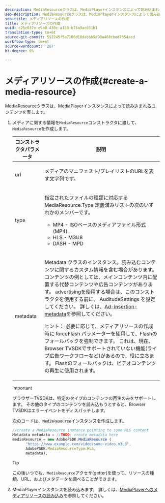 ```yaml
---
description: MediaResourceクラスは、MediaPlayerインスタンスによって読み込まれるコンテンツを表します。
seo-description: MediaResourceクラスは、MediaPlayerインスタンスによって読み込まれるコンテンツを表します。
seo-title: メディアリソースの作成
title: メディアリソースの作成
uuid: c25c037e-e9a0-430c-a150-b75a9ac051b1
translation-type: tm+mt
source-git-commit: 592245f5a7186d18dabbb5a98a468cbed7354aed
workflow-type: tm+mt
source-wordcount: '267'
ht-degree: 0%

---
```



# メディアリソースの作成{#create-a-media-resource}

MediaResourceクラスは、MediaPlayerインスタンスによって読み込まれるコンテンツを表します。

1. メディアに関する情報を`MediaResource`コンストラクタに渡して、`MediaResource`を作成します。

   <table id="table_DD0D5D9129D54F73881399B9B4FF546A"> 
    <thead> 
    <tr> 
    <th colname="col1" class="entry"> コンストラクタパラメータ </th> 
    <th colname="col2" class="entry"> 説明 </th> 
    </tr> 
    </thead>
    <tbody> 
    <tr> 
    <td colname="col1"> <p>url </p> </td> 
    <td colname="col2"> <p>メディアのマニフェスト/プレイリストのURLを表す文字列です。 </p> </td> 
    </tr> 
    <tr> 
    <td colname="col1"> <p>type </p> </td> 
    <td colname="col2"> <p>指定されたファイルの種類に対応する<span class="codeph"> MediaResource.Type </span>定義済みリストの次のいずれかのメンバーです。 </p> <p> 
    <ul id="ul_E9689FA06DC94BF4848F16E1F2F01A59"> 
    <li id="li_83A14B96CDC648C6AF6F5FA745343E1F"> <span class="codeph"> MP4  </span> - ISOベースのメディアファイル形式(MP4) </li> 
    <li id="li_FCD355151515412D9A78C3815DD09129"> <span class="codeph"> HLS  </span> - M3U8 </li> 
    <li id="li_9D3D306D49264830AC6EFB1F49524A3B"> <span class="codeph"> DASH  </span> - MPD </li> 
    </ul> </p> <p></p> </td> 
    </tr> 
    <tr> 
    <td colname="col1"> <p>metadata </p> </td> 
    <td colname="col2"> <p><span class="codeph"> Metadata </span>クラスのインスタンス。読み込むコンテンツに関するカスタム情報を含む場合があります。 コンテンツの例としては、メインコンテンツ内に配置する代替コンテンツや広告コンテンツがあります。 advertisingを使用する場合は、このコンストラクタを使用する前に、<span class="codeph"> AuditudeSettings </span>を設定してください。 詳しくは、<a href="../../ad-insertion/ad-insertion-metadata/c-psdk-browser-tvsdk-2.4-ad-insertion-metadata.md">Ad-insertion-metadata</a>を参照してください。 </p> <p>ヒント： 必要に応じて、メディアリソースの作成時に<span class="codeph"> forceFlash </span>パラメーターを使用して、Flashのフォールバックを強制できます。 これは、現在、Browser TVSDKでサポートされていない機能(ライブ広告ワークフローなど)があるので、役に立ちます。 Flashのフォールバックは、ビデオコンテンツの再生に使用されます。 </p> </td> 
    </tr> 
    </tbody> 
   </table>

   >[!IMPORTANT]
   >
   >ブラウザーTVSDKは、特定のタイプのコンテンツの再生のみをサポートします。 その他のタイプのコンテンツを読み込もうとすると、Browser TVSDKはエラーイベントをディスパッチします。

   次のコードは、`MediaResource`インスタンスを作成します。

   ```js
   //create a MediaResource instance pointing to some HLS content 
   Metadata metadata = //TODO: create metadata here 
   mediaResource = new AdobePSDK.MediaResource ( 
         "https://www.example.com/video/some-video.m3u8", 
         AdobePSDK.MediaResourceType.HLS,  
         metadata);
   ```

   >[!TIP]
   >
   >この後いつでも、`MediaResource`アクセサ(getter)を使って、リソースの種類、URL、およびメタデータを調べることができます。

1. MediaPlayerインスタンスを読み込みます。 詳しくは、[MediaPlayerへのメディアリソースの読み込み](../../content-playback-options-browser-tvsdk/mediaplayer-initialize-for-video/t-psdk-browser-tvsdk-2.4-media-resource-load.md)を参照してください。
